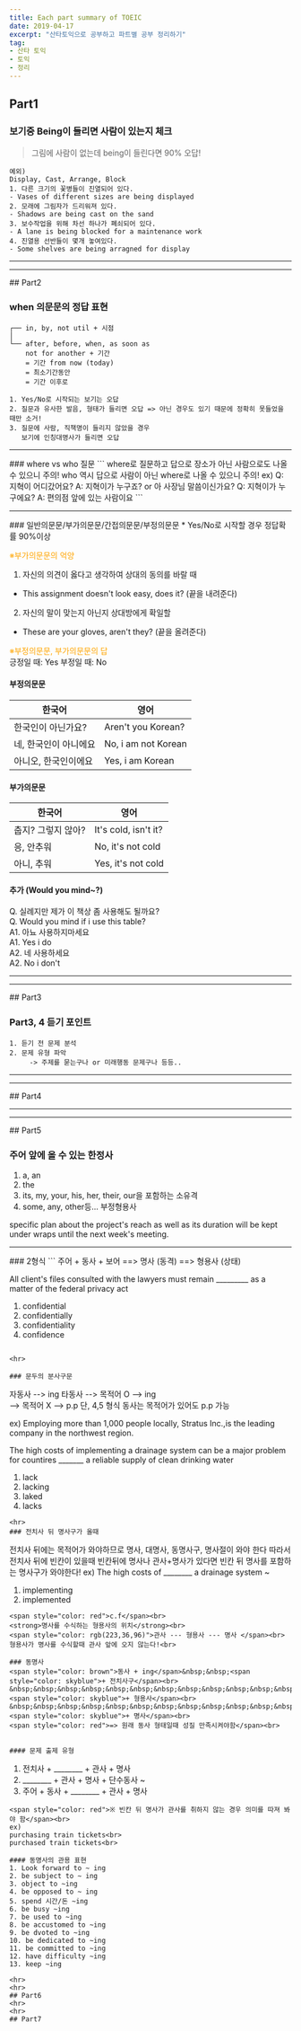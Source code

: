 ```yaml
---
title: Each part summary of TOEIC 
date: 2019-04-17
excerpt: "산타토익으로 공부하고 파트별 공부 정리하기"
tag:
- 산타 토익
- 토익 
- 정리
---
```


## Part1

### 보기중 Being이 들리면 사람이 있는지 체크 

> 그림에 사람이 없는데 being이 들린다면 90% 오답! 

```
예외)
Display, Cast, Arrange, Block 
1. 다른 크기의 꽃병들이 진열되어 있다. 
- Vases of different sizes are being displayed
2. 모래에 그림자가 드리워져 있다.
- Shadows are being cast on the sand
3. 보수작업을 위해 차선 하나가 폐쇠되어 있다.
- A lane is being blocked for a maintenance work 
4. 진열용 선반들이 몇개 놓여있다. 
- Some shelves are being arragned for display 
```
<hr>
<hr>
## Part2

### when 의문문의 정답 표현 
```
┌── in, by, not util + 시점 
│
└── after, before, when, as soon as 
    not for another + 기간 
    = 기간 from now (today) 
    = 최소기간동안 
    = 기간 이후로 
    
1. Yes/No로 시작되는 보기는 오답 
2. 질문과 유사한 발음, 형태가 들리면 오답 => 아닌 경우도 있기 때문에 정확히 못들었을 때만 소거!
3. 질문에 사람, 직책명이 들리지 않았을 경우 
   보기에 인칭대명사가 들리면 오답 
```
<hr>
### where vs who 질문 
```
where로 질문하고 답으로 장소가 아닌 사람으로도 나올 수 있으니 주의! 
who 역시 답으로 사람이 아닌 where로 나올 수 있으니 주의! 
ex) Q: 지혁이 어디갔어요? 
    A: 지혁이가 누구죠? or 아 사장님 말씀이신가요? 
    Q: 지혁이가 누구에요? 
    A: 편의점 앞에 있는 사람이요 
```
<hr>
### 일반의문문/부가의문문/간접의문문/부정의문문 
* Yes/No로 시작할 경우 정답확률 90%이상 

<span style="color:orange">※부가의문문의 억양</span>
1. 자신의 의견이 옳다고 생각하여 상대의 동의를 바랄 때 
- This assignment doesn't look easy, does it? (끝을 내려준다)
2. 자신의 말이 맞는지 아닌지 상대방에게 확일할 
- These are your gloves, aren't they? (끝을 올려준다) 

<span style="color:orange">※부정의문문, 부가의문문의 답</span><br>
긍정일 때: Yes 
부정일 때: No 

#### 부정의문문 

한국어 | 영어  
--------|-------
한국인이 아닌가요? | Aren't you Korean?
네, 한국인이 아니에요 | No, i am not Korean
아니오, 한국인이에요 | Yes, i am Korean

#### 부가의문문

한국어 | 영어 
--------|-------
춥지? 그렇지 않아? | It's cold, isn't it?
응, 안추워 | No, it's not cold
아니, 추워 | Yes, it's not cold

#### 추가 (Would you mind~?)<br>
Q. 실례지만 제가 이 책상 좀 사용해도 될까요?<br>
Q. Would you mind if i use this table?<br>
A1. 아뇨 사용하지마세요<br>
A1. Yes i do <br>
A2. 네 사용하세요<br>
A2. No i don't <br>

<hr>
<hr>
## Part3

### Part3, 4 듣기 포인트 
```
1. 듣기 전 문제 분석 
2. 문제 유형 파악  
     -> 주제를 묻는구나 or 미래행동 문제구나 등등..

```

<hr>
<hr>
## Part4
<hr>
<hr>
## Part5

### 주어 앞에 올 수 있는 한정사 
1. a, an
2. the 
3. its, my, your, his, her, their, our을 포함하는 소유격
4. some, any, other등... 부정형용사 

specific plan about the project's reach as well as its duration will be kept under wraps until the next week's meeting.
<hr>
### 2형식
```
주어 + 동사 + 보어 ==> 명사 (동격)
                  ==> 형용사 (상태)
                 
All client's files consulted with the lawyers must remain _________ 
as a matter of the federal privacy act 
1. confidential
2. confidentially
3. confidentiality
4. confidence 
```

<hr>

### 문두의 분사구문 
```
자동사 --> ing
타동사 --> 목적어 O --> ing  
      --> 목적어 X --> p.p 
단, 4,5 형식 동사는 목적어가 있어도 p.p 가능 

ex) 
Employing more than 1,000 people locally, Stratus Inc.,is the leading company in the northwest region.

The high costs of implementing a drainage system can be a major problem for countires _______
a reliable supply of clean drinking water
1. lack
2. lacking
3. laked 
4. lacks 
```
<hr>
### 전치사 뒤 명사구가 올때 
```
전치사 뒤에는 목적어가 와야하므로 명사, 대명사, 동명사구, 명사절이 와야 한다 
따라서 전치사 뒤에 빈칸이 있을때 빈칸뒤에 명사나 관사+명사가 있다면 빈칸 뒤 명사를 포함하는 명사구가 와야한다! 
ex)
The high costs of ________ a drainage system ~ 
1. implementing
2. implemented 
```
<span style="color: red">c.f</span><br>
<strong>명사를 수식하는 형용사의 위치</strong><br>
<span style="color: rgb(223,36,96)">관사 --- 형용사 --- 명사 </span><br>
형용사가 명사를 수식할때 관사 앞에 오지 않는다!<br>

### 동명사 
<span style="color: brown">동사 + ing</span>&nbsp;&nbsp;<span style="color: skyblue">+ 전치사구</span><br>
&nbsp;&nbsp;&nbsp;&nbsp;&nbsp;&nbsp;&nbsp;&nbsp;&nbsp;&nbsp;&nbsp;&nbsp;&nbsp;&nbsp;&nbsp;&nbsp;&nbsp;<span style="color: skyblue">+ 형용사</span><br>
&nbsp;&nbsp;&nbsp;&nbsp;&nbsp;&nbsp;&nbsp;&nbsp;&nbsp;&nbsp;&nbsp;&nbsp;&nbsp;&nbsp;&nbsp;&nbsp;&nbsp;<span style="color: skyblue">+ 명사</span><br>
<span style="color: red">=> 원래 동사 형태일때 성질 만족시켜야함</span><br>


#### 문제 출제 유형 

```
1. 전치사 + ________ + 관사 + 명사 
2. ________ + 관사 + 명사 + 단수동사 ~ 
3. 주어 + 동사 + ________ + 관사 + 명사 
```
<span style="color: red">※ 빈칸 뒤 명사가 관사를 취하지 않는 경우 의미를 따져 봐야 함</span><br>
ex) 
purchasing train tickets<br>
purchased train tickets<br> 

#### 동명사의 관용 표현 
1. Look forward to ~ ing 
2. be subject to ~ ing 
3. object to ~ing 
4. be opposed to ~ ing 
5. spend 시간/돈 ~ing 
6. be busy ~ing 
7. be used to ~ing 
8. be accustomed to ~ing 
9. be dvoted to ~ing 
10. be dedicated to ~ing 
11. be committed to ~ing 
12. have difficulty ~ing 
13. keep ~ing 

<hr>
<hr>
## Part6
<hr>
<hr>
## Part7
